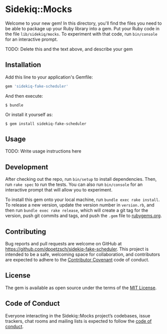 # Sidekiq::Mocks

Welcome to your new gem! In this directory, you'll find the files you need to be able to package up your Ruby library into a gem. Put your Ruby code in the file `lib/sidekiq/mocks`. To experiment with that code, run `bin/console` for an interactive prompt.

TODO: Delete this and the text above, and describe your gem

## Installation

Add this line to your application's Gemfile:

```ruby
gem 'sidekiq-fake-scheduler'
```

And then execute:

    $ bundle

Or install it yourself as:

    $ gem install sidekiq-fake-scheduler

## Usage

TODO: Write usage instructions here

## Development

After checking out the repo, run `bin/setup` to install dependencies. Then, run `rake spec` to run the tests. You can also run `bin/console` for an interactive prompt that will allow you to experiment.

To install this gem onto your local machine, run `bundle exec rake install`. To release a new version, update the version number in `version.rb`, and then run `bundle exec rake release`, which will create a git tag for the version, push git commits and tags, and push the `.gem` file to [rubygems.org](https://rubygems.org).

## Contributing

Bug reports and pull requests are welcome on GitHub at https://github.com/dpoetzsch/sidekiq-fake-scheduler. This project is intended to be a safe, welcoming space for collaboration, and contributors are expected to adhere to the [Contributor Covenant](http://contributor-covenant.org) code of conduct.

## License

The gem is available as open source under the terms of the [MIT License](http://opensource.org/licenses/MIT).

## Code of Conduct

Everyone interacting in the Sidekiq::Mocks project’s codebases, issue trackers, chat rooms and mailing lists is expected to follow the [code of conduct](https://github.com/dpoetzsch/sidekiq-fake-scheduler/blob/master/CODE_OF_CONDUCT.md).
